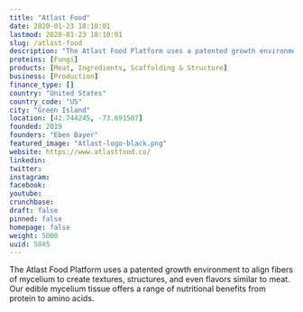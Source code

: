 ```yaml
---
title: "Atlast Food"
date: 2020-01-23 18:10:01
lastmod: 2020-01-23 18:10:01
slug: /atlast-food
description: "The Atlast Food Platform uses a patented growth environment to align fibers of mycelium to create textures, structures, and even flavors similar to meat. Our edible mycelium tissue offers a range of nutritional benefits from protein to amino&nbsp;acids."
proteins: [Fungi]
products: [Meat, Ingredients, Scaffolding & Structure]
business: [Production]
finance_type: []
country: "United States"
country_code: "US"
city: "Green Island"
location: [42.744245, -73.691507]
founded: 2019
founders: "Eben Bayer"
featured_image: "Atlast-logo-black.png"
website: https://www.atlastfood.co/
linkedin: 
twitter: 
instagram: 
facebook: 
youtube: 
crunchbase: 
draft: false
pinned: false
homepage: false
weight: 5000
uuid: 5845
---
```

The Atlast Food Platform uses a patented growth environment to align fibers of mycelium to create textures, structures, and even flavors similar to meat. Our edible mycelium tissue offers a range of nutritional benefits from protein to amino&nbsp;acids.
